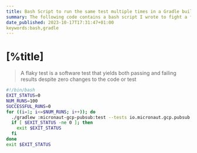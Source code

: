 ```yaml
---
title: Bash Script to run the same test multiple times in a Gradle build
summary: The following code contains a bash script I wrote to fight a flaky test.
date_published: 2023-10-17T17:31:47+01:00
keywords:bash,gradle
---
```


# [%title]

> A flaky test is a software test that yields both passing and failing results despite zero changes to the code or test


```bash
#!/bin/bash
EXIT_STATUS=0
NUM_RUNS=100
SUCCESSFUL_RUNS=0
for ((i=1; i<=$NUM_RUNS; i++)); do
  ./gradlew :micronaut-gcp-pubsub:test --tests io.micronaut.gcp.pubsub.integration.SubscriberShutdownSpec --rerun || EXIT_STATUS=$?
  if [ $EXIT_STATUS -ne 0 ]; then
	exit $EXIT_STATUS
  fi
done
exit $EXIT_STATUS
```

